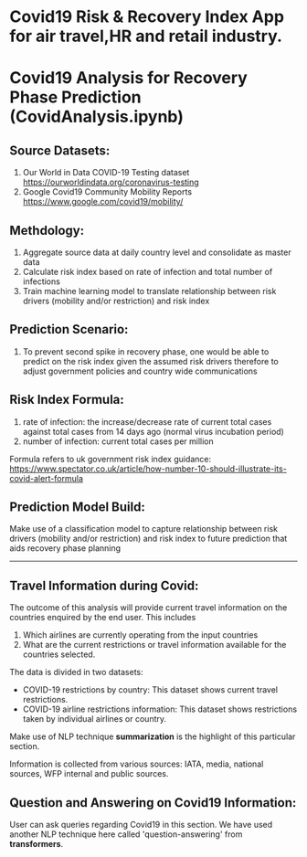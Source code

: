 # Covid19 Risk & Recovery Index App for air travel,HR and retail industry.
# Covid19 Analysis for Recovery Phase Prediction (CovidAnalysis.ipynb)

## Source Datasets:

1. Our World in Data COVID-19 Testing dataset https://ourworldindata.org/coronavirus-testing
1. Google Covid19 Community Mobility Reports https://www.google.com/covid19/mobility/

## Methdology:

1. Aggregate source data at daily country level and consolidate as master data
1. Calculate risk index based on rate of infection and total number of infections
1. Train machine learning model to translate relationship between risk drivers (mobility and/or restriction) and risk index

## Prediction Scenario:
1. To prevent second spike in recovery phase, one would be able to predict on the risk index given the assumed risk drivers therefore to adjust government policies and country wide communications

## Risk Index Formula: 

1. rate of infection: the increase/decrease rate of current total cases against total cases from 14 days ago (normal virus incubation period)
1. number of infection: current total cases per million

Formula refers to uk government risk index guidance: 
https://www.spectator.co.uk/article/how-number-10-should-illustrate-its-covid-alert-formula

## Prediction Model Build: 

Make use of a classification model to capture relationship between risk drivers (mobility and/or restriction) and risk index to future prediction that aids recovery phase planning

----------------------------------------------------------------------------------------------------------------------------------------

## Travel Information during Covid:

The outcome of this analysis will provide current travel information on the countries enquired by the end user. This includes
1. Which airlines are currently operating from the input countries
2. What are the current restrictions or travel information available for the countries selected.

The data is divided in two datasets: 
- COVID-19 restrictions by country: This dataset shows current travel restrictions. 
- COVID-19 airline restrictions information: This dataset shows restrictions taken by individual airlines or country. 

Make use of NLP technique **summarization** is the highlight of this particular section. 

Information is collected from various sources: IATA, media, national sources, WFP internal and public sources.

## Question and Answering on Covid19 Information:

User can ask queries regarding Covid19 in this section. We have used another NLP technique here called 'question-answering' from **transformers**.
